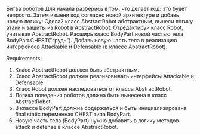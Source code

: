 Битва роботов
Для начала разберись в том, что делает код: это будет непросто.
Затем измени код согласно новой архитектуре и добавь новую логику:
Сделай класс AbstractRobot абстрактным, вынеси логику атаки и защиты из Robot в AbstractRobot.
Отредактируй класс Robot, учитывая AbstractRobot.
Расширь класс BodyPart новой частью тела BodyPart.CHEST("грудь").
Добавь новую часть тела в реализацию интерфейсов Attackable и Defensable (в классе AbstractRobot).

Requirements:
1. Класс AbstractRobot должен быть абстрактным.
2. Класс AbstractRobot должен реализовывать интерфейсы Attackable и Defensable.
3. Класс Robot должен наследоваться от класса AbstractRobot.
4. Логика поведения роботов должна быть вынесена в класс AbstractRobot.
5. В классе BodyPart должна содержаться и быть инициализирована final static переменная CHEST типа BodyPart.
6. Новую часть тела (BodyPart) нужно добавить в логику методов attack и defense в классе AbstractRobot.
